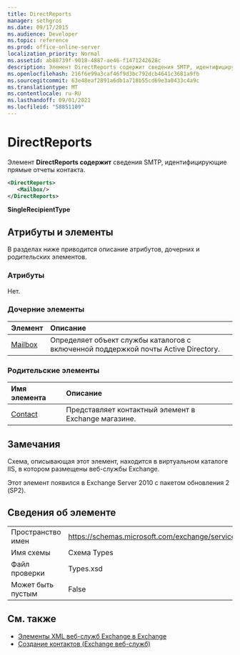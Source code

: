 ```yaml
---
title: DirectReports
manager: sethgros
ms.date: 09/17/2015
ms.audience: Developer
ms.topic: reference
ms.prod: office-online-server
localization_priority: Normal
ms.assetid: ab88739f-9018-4887-ae46-f1471242628c
description: Элемент DirectReports содержит сведения SMTP, идентифицирующие прямые отчеты контакта.
ms.openlocfilehash: 216f6e99a3caf46f9d3bc792dcb4641c3681a9fb
ms.sourcegitcommit: 63e48eaf2891a6db1a718b55cd69e3a0433c4a9c
ms.translationtype: MT
ms.contentlocale: ru-RU
ms.lasthandoff: 09/01/2021
ms.locfileid: "58851109"
---
```

# <a name="directreports"></a>DirectReports

Элемент **DirectReports содержит** сведения SMTP, идентифицирующие прямые отчеты контакта. 
  
```XML
<DirectReports>
   <Mailbox/>
</DirectReports>
```

 **SingleRecipientType**
## <a name="attributes-and-elements"></a>Атрибуты и элементы

В разделах ниже приводится описание атрибутов, дочерних и родительских элементов.
  
### <a name="attributes"></a>Атрибуты

Нет.
  
### <a name="child-elements"></a>Дочерние элементы

|**Элемент**|**Описание**|
|:-----|:-----|
|[Mailbox](mailbox.md) <br/> |Определяет объект службы каталогов с включенной поддержкой почты Active Directory.  <br/> |
     
### <a name="parent-elements"></a>Родительские элементы

|**Имя элемента**|**Описание**|
|:-----|:-----|
|[Contact](contact.md) <br/> |Представляет контактный элемент в Exchange магазине.  <br/> |
   
## <a name="remarks"></a>Замечания

Схема, описывающая этот элемент, находится в виртуальном каталоге IIS, в котором размещены веб-службы Exchange.
  
Этот элемент появился в Exchange Server 2010 с пакетом обновления 2 (SP2).
  
## <a name="element-information"></a>Сведения об элементе

|||
|:-----|:-----|
|Пространство имен  <br/> |https://schemas.microsoft.com/exchange/services/2006/types  <br/> |
|Имя схемы  <br/> |Схема Types  <br/> |
|Файл проверки  <br/> |Types.xsd  <br/> |
|Может быть пустым  <br/> |False  <br/> |
   
## <a name="see-also"></a>См. также

- [Элементы XML веб-служб Exchange в Exchange](ews-xml-elements-in-exchange.md)
- [Создание контактов (Exchange веб-служб)](https://msdn.microsoft.com/library/4845917e-70d1-481c-bbd7-011ec6571789%28Office.15%29.aspx)

